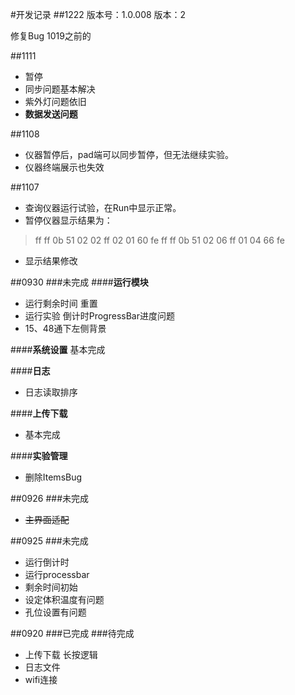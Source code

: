 #开发记录
##1222
版本号：1.0.008
版本：2

修复Bug 1019之前的

##1111
* 暂停 
* 同步问题基本解决 
* 紫外灯问题依旧 
* **数据发送问题**

##1108
* 仪器暂停后，pad端可以同步暂停，但无法继续实验。
* 仪器终端展示也失效

##1107
* 查询仪器运行试验，在Run中显示正常。
* 暂停仪器显示结果为：
> ff ff 0b 51 02 02 ff 02 01 60 fe
> ff ff 0b 51 02 06 ff 01 04 66 fe
* 显示结果修改

##0930
###未完成
####**运行模块**
* 运行剩余时间 重置
* 运行实验 倒计时ProgressBar进度问题
* 15、48通下左侧背景

####**系统设置**
基本完成

####**日志**
* 日志读取排序

####**上传下载**
* 基本完成

####**实验管理**
* 删除ItemsBug


##0926
###未完成
* ~~主界面适配~~

##0925
###未完成
* 运行倒计时
* 运行processbar
* 剩余时间初始
* 设定体积温度有问题
* 孔位设置有问题

##0920
###已完成
###待完成
* 上传下载 长按逻辑
* 日志文件
* wifi连接

 
